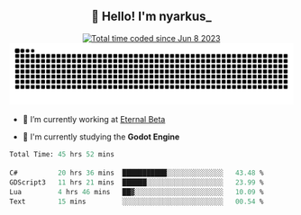 <h2 align="center">👋 Hello! I'm nyarkus_</h2>
<p align="center">
  <a href="https://wakatime.com/@8f9aa332-6725-4e00-a5d9-b2317a4b74a6">
    <img src="https://wakatime.com/badge/user/8f9aa332-6725-4e00-a5d9-b2317a4b74a6.svg" alt="Total time coded since Jun 8 2023" />
  </a>
  <br>
  <img src = "https://github.com/nyarkus/nyarkus/blob/output/github-snake-dark.svg">
</p>

- 🔭 I’m currently working at [Eternal Beta](https://github.com/Kacianoki/Eternal-Beta)
<!--- 💬 Ask me about **nothing :<**-->
- 🌱 I'm currently studying the **Godot Engine**

<!--START_SECTION:waka-->

```fs
Total Time: 45 hrs 52 mins

C#          20 hrs 36 mins  ███████████░░░░░░░░░░░░░░   43.48 %
GDScript3   11 hrs 21 mins  ██████░░░░░░░░░░░░░░░░░░░   23.99 %
Lua         4 hrs 46 mins   ██▓░░░░░░░░░░░░░░░░░░░░░░   10.09 %
Text        15 mins         ░░░░░░░░░░░░░░░░░░░░░░░░░   00.54 %
```

<!--END_SECTION:waka-->
